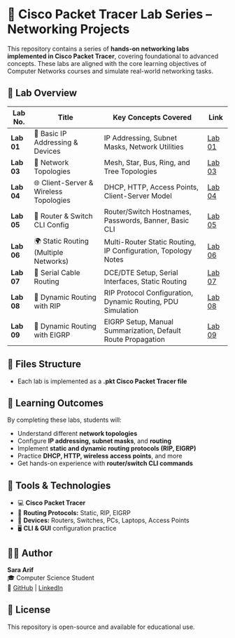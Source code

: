 # 🧠 Cisco Packet Tracer Lab Series – Networking Projects

This repository contains a series of **hands-on networking labs implemented in Cisco Packet Tracer**, covering foundational to advanced concepts. These labs are aligned with the core learning objectives of Computer Networks courses and simulate real-world networking tasks.


## 🧪 Lab Overview

| Lab No. | Title | Key Concepts Covered | Link |
|--------|-------|----------------------|------|
| **Lab 01** | 🧰 Basic IP Addressing & Devices | IP Addressing, Subnet Masks, Network Utilities | [Lab 01 ](https://github.com/SaraArif6198/cisco-packet-tracer-lab-series/blob/main/lab%20implementation/Lab%2001.docx) | 
| **Lab 03** | 🧷 Network Topologies | Mesh, Star, Bus, Ring, and Tree Topologies | [Lab 03 ](https://github.com/SaraArif6198/cisco-packet-tracer-lab-series/tree/main/lab%20implementation/lab%2003%20(topologies)) | 
| **Lab 04** | 🌐 Client-Server & Wireless Topologies | DHCP, HTTP, Access Points, Client-Server Model | [Lab 04 ](https://github.com/SaraArif6198/cisco-packet-tracer-lab-series/tree/main/lab%20implementation/lab%204%20(dynamic%20ip%20and%20access%20modifier)) | 
| **Lab 05** | 🧩 Router & Switch CLI Config | Router/Switch Hostnames, Passwords, Banner, Basic CLI | [Lab 05 ](https://github.com/SaraArif6198/cisco-packet-tracer-lab-series/tree/main/lab%20implementation/lab%205%20%20(configuration%20using%20CLI)) | 
| **Lab 06** | 🌍 Static Routing (Multiple Networks) | Multi-Router Static Routing, IP Configuration, Topology Notes | [Lab 06 ](https://github.com/SaraArif6198/cisco-packet-tracer-lab-series/tree/main/lab%20implementation/lab%206%20%20(static%20routing)) | 
| **Lab 07** | 🔗 Serial Cable Routing | DCE/DTE Setup, Serial Interfaces, Static Routing | [Lab 07 ](https://github.com/SaraArif6198/cisco-packet-tracer-lab-series/tree/main/lab%20implementation/lab%207%20with%20serial%20cable) | 
| **Lab 08** | 🔄 Dynamic Routing with RIP | RIP Protocol Configuration, Dynamic Routing, PDU Simulation | [Lab 08 ](https://github.com/SaraArif6198/cisco-packet-tracer-lab-series/tree/main/lab%20implementation/lab%2008) | 
| **Lab 09** | 📡 Dynamic Routing with EIGRP | EIGRP Setup, Manual Summarization, Default Route Propagation | [Lab 09 ](https://github.com/SaraArif6198/cisco-packet-tracer-lab-series/blob/main/lab%20implementation/lab%209%20.pkt) | 


## 📁 Files Structure

- Each lab is implemented as a **.pkt Cisco Packet Tracer file**


## 🎯 Learning Outcomes

By completing these labs, students will:

- Understand different **network topologies**
- Configure **IP addressing, subnet masks**, and **routing**
- Implement **static and dynamic routing protocols (RIP, EIGRP)**
- Practice **DHCP, HTTP, wireless access points**, and more
- Get hands-on experience with **router/switch CLI commands**

## 🧠 Tools & Technologies

- 💻 **Cisco Packet Tracer**
- 📡 **Routing Protocols:** Static, RIP, EIGRP
- 🔌 **Devices:** Routers, Switches, PCs, Laptops, Access Points
- 🖥️ **CLI & GUI** configuration practice

## 👩‍💻 Author

**Sara Arif**  
🎓 Computer Science Student  
🔗 [GitHub](https://github.com/SaraArif6198) | [LinkedIn](https://www.linkedin.com/in/sara-arif-7922642b8/)

## 📜 License

This repository is open-source and available for educational use.
